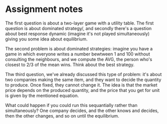 # Assignment notes

The first question is about a two-layer game with a utility table. The first question is about dominated strategy/, and secondly there's a question about best response dynamic (imagine it's not played simultaneously) giving you some idea about equilibrium. 

The second problem is about dominated strategies: imagine you have a game in which everyone writes a number bewtween 1 and 100 without consulting the neighbours, and we compute the AVG, the person who's closest to 2/3 of the mean wins. Think about the best strategy. 

Thw third question, we've already discussed this type of problem: it's about two companies making the same item, and they want to decide the quantity to produce. Once fixed, they cannot change it. The idea is that the market price depends on the produced quantity, and the price that you get for unit is given by the mentioned equation. 

What could happen if you could run this sequantially rather than simultaneously? One company decides, and the other knows and decides, then the other changes, and so on until the equilibrium. 